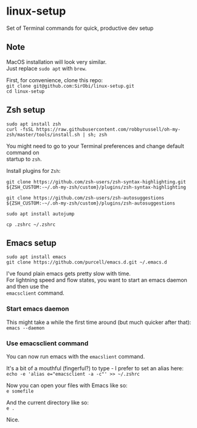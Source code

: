 # linux-setup
Set of Terminal commands for quick, productive dev setup

## Note
MacOS installation will look very similar.  
Just replace `sudo apt` with `brew`.  

First, for convenience, clone this repo:  
`git clone git@github.com:SirObi/linux-setup.git`  
`cd linux-setup`  

## Zsh setup
`sudo apt install zsh`  
`curl -fsSL https://raw.githubusercontent.com/robbyrussell/oh-my-zsh/master/tools/install.sh | sh; zsh`  

You might need to go to your Terminal preferences and change default command on  
startup to `zsh`.

Install plugins for `Zsh`:  

`git clone https://github.com/zsh-users/zsh-syntax-highlighting.git ${ZSH_CUSTOM:-~/.oh-my-zsh/custom}/plugins/zsh-syntax-highlighting`  

`git clone https://github.com/zsh-users/zsh-autosuggestions ${ZSH_CUSTOM:-~/.oh-my-zsh/custom}/plugins/zsh-autosuggestions`  

`sudo apt install autojump`  

`cp .zshrc ~/.zshrc`  

## Emacs setup
`sudo apt install emacs`  
`git clone https://github.com/purcell/emacs.d.git ~/.emacs.d`  

I've found plain emacs gets pretty slow with time.  
For lightning speed and flow states, you want to start an emacs daemon and then use the  
`emacsclient` command.  

### Start emacs daemon
This might take a while the first time around (but much quicker after that):  
`emacs --daemon`  

### Use emacsclient command  
You can now run emacs with the `emacslient` command.

It's a bit of a mouthful (fingerful?) to type - I prefer to set an alias here:  
`echo -e 'alias e="emacsclient -a -c"' >> ~/.zshrc`  

Now you can open your files with Emacs like so:  
`e somefile`  

And the current directory like so:  
`e .`  

Nice.  
